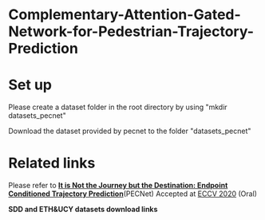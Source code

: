 # Complementary-Attention-Gated-Network-for-Pedestrian-Trajectory-Prediction
# Set up
Please create a dataset folder in the root directory by using "mkdir datasets_pecnet"

Download the dataset provided by pecnet to the folder "datasets_pecnet"

# Related links
Please refer to **<a href="https://arxiv.org/abs/2004.02025">It is Not the Journey but the Destination: Endpoint Conditioned Trajectory Prediction</a>**(PECNet) Accepted at [ECCV 2020](https://eccv2020.eu/) (Oral)

**<a fref="https://github.com/yash12khandelwal/PECNet-RC2020">SDD and ETH&UCY datasets download links</a>**
